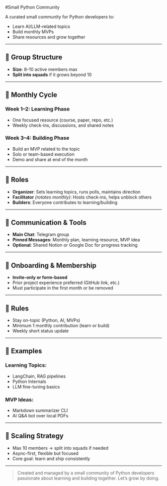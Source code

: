 #Small Python Community

A curated small community for Python developers to:
- Learn AI/LLM-related topics
- Build monthly MVPs
- Share resources and grow together

---

## 👥 Group Structure

- **Size**: 8–10 active members max  
- **Split into squads** if it grows beyond 10

---

## 📆 Monthly Cycle

### Week 1–2: Learning Phase
- One focused resource (course, paper, repo, etc.)
- Weekly check-ins, discussions, and shared notes

### Week 3–4: Building Phase
- Build an MVP related to the topic
- Solo or team-based execution
- Demo and share at end of the month

---

## 🧩 Roles

- **Organizer**: Sets learning topics, runs polls, maintains direction
- **Facilitator** *(rotates monthly)*: Hosts check-ins, helps unblock others
- **Builders**: Everyone contributes to learning/building

---

## 💬 Communication & Tools

- **Main Chat**: Telegram group
- **Pinned Messages**: Monthly plan, learning resource, MVP idea
- **Optional**: Shared Notion or Google Doc for progress tracking

---

## 🚪 Onboarding & Membership

- **Invite-only or form-based**
- Prior project experience preferred (GitHub link, etc.)
- Must participate in the first month or be removed

---

## 📜 Rules

- Stay on-topic (Python, AI, MVPs)
- Minimum 1 monthly contribution (learn or build)
- Weekly short status update

---

## 🧠 Examples

### Learning Topics:
- LangChain, RAG pipelines
- Python Internals
- LLM fine-tuning basics

### MVP Ideas:
- Markdown summarizer CLI
- AI Q&A bot over local PDFs

---

## 🧭 Scaling Strategy

- Max 10 members → split into squads if needed
- Async-first, flexible but focused
- Core goal: learn and ship consistently

---

> Created and managed by a small community of Python developers passionate about learning and building together. Let’s grow by doing.
